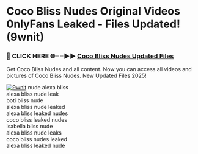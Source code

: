 # Coco Bliss Nudes Original Videos 0nlyFans Leaked - Files Updated! (9wnit)

<h3>🔴 CLICK HERE 🌐==►► <a href="https://tinyurl.com/yrmya6cz" rel="nofollow">Coco Bliss Nudes Updated Files</a></h3>

Get Coco Bliss Nudes and all content. Now you can access all videos and pictures of Coco Bliss Nudes. New Updated Files 2025!

[![9wnit](https://i.imgur.com/FMdXYCs.gif)](https://tinyurl.com/yrmya6cz)
nude alexa bliss<br>
alexa bliss nude leak<br>
boti bliss nude<br>
alexa bliss nude leaked<br>
alexa bliss leaked nudes<br>
coco bliss leaked nudes<br>
isabella bliss nude<br>
alexa bliss nude leaks<br>
coco bliss nudes leaked<br>
alexa bliss leaked nude